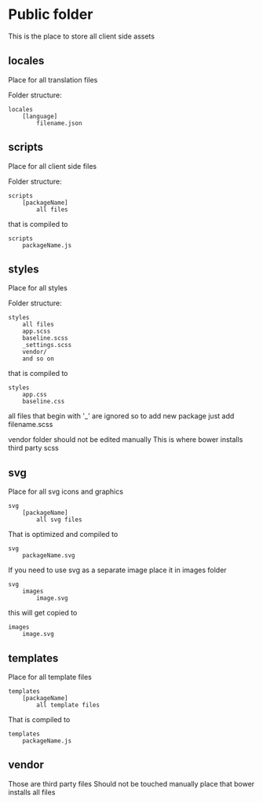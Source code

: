 # Public folder
This is the place to store all client side assets

## locales
Place for all translation files

Folder structure:

	locales
		[language]
			filename.json

## scripts
Place for all client side files

Folder structure:

	scripts
		[packageName]
			all files

that is compiled to

	scripts
		packageName.js

## styles
Place for all styles

Folder structure:

	styles
		all files
		app.scss
		baseline.scss
		_settings.scss
		vendor/
		and so on

that is compiled to

	styles
		app.css
		baseline.css

all files that begin with '_' are ignored
so to add new package just add filename.scss

vendor folder should not be edited manually
This is where bower installs third party scss

## svg
Place for all svg icons and graphics

	svg
		[packageName]
			all svg files

That is optimized and compiled to

	svg
		packageName.svg

If you need to use svg as a separate image place it in images folder

	svg
		images
			image.svg

this will get copied to

	images
		image.svg

## templates
Place for all template files

	templates
		[packageName]
			all template files

That is compiled to

	templates
		packageName.js

## vendor
Those are third party files
Should not be touched manually
place that bower installs all files
